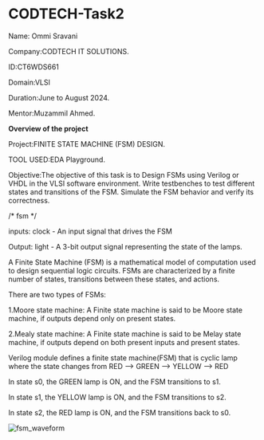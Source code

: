 # CODTECH-Task2

Name: Ommi Sravani

Company:CODTECH IT SOLUTIONS.

ID:CT6WDS661

Domain:VLSI

Duration:June to August 2024.

Mentor:Muzammil Ahmed.

**Overview of the project**

Project:FINITE STATE MACHINE (FSM) DESIGN.

TOOL USED:EDA Playground.

Objective:The objective of this task is to Design FSMs using Verilog or VHDL in the VLSI software environment. Write testbenches to test different states and transitions of the FSM. Simulate the FSM behavior and verify its correctness.

/* fsm */

inputs: clock - An input signal that drives the FSM

Output: light - A 3-bit output signal representing the state of the lamps.

A Finite State Machine (FSM) is a mathematical model of computation used to design sequential logic circuits. FSMs are characterized by a finite number of states, transitions between these states, and actions. 

There are two types of FSMs:

1.Moore state machine: A Finite state machine is said to be Moore state machine, if outputs depend only on present states.

2.Mealy state machine: A Finite state machine is said to be Melay state machine, if outputs depend on both present inputs and present states.

Verilog module defines a finite state machine(FSM) that is cyclic lamp where the state changes from RED --> GREEN --> YELLOW --> RED

In state s0, the GREEN lamp is ON, and the FSM transitions to s1.

In state s1, the YELLOW lamp is ON, and the FSM transitions to s2.

In state s2, the RED lamp is ON, and the FSM transitions back to s0.


![fsm_waveform](https://github.com/user-attachments/assets/477a0952-3dac-47ba-8b59-29789acbf6b6)



